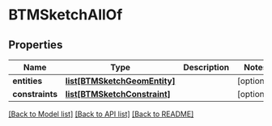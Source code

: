 # BTMSketchAllOf

## Properties
Name | Type | Description | Notes
------------ | ------------- | ------------- | -------------
**entities** | [**list[BTMSketchGeomEntity]**](BTMSketchGeomEntity.md) |  | [optional] 
**constraints** | [**list[BTMSketchConstraint]**](BTMSketchConstraint.md) |  | [optional] 

[[Back to Model list]](../README.md#documentation-for-models) [[Back to API list]](../README.md#documentation-for-api-endpoints) [[Back to README]](../README.md)


